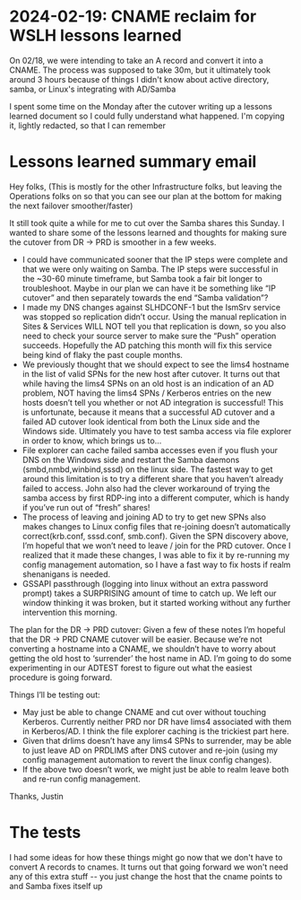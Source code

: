 # 2024-02-19: CNAME reclaim for WSLH lessons learned
On 02/18, we were intending to take an A record and convert it into a CNAME. The process was supposed to take 30m, but it ultimately took around 3 hours because of things I didn't know about active directory, samba, or Linux's integrating with AD/Samba

I spent some time on the Monday after the cutover writing up a lessons learned document so I could fully understand what happened. I'm copying it, lightly redacted, so that I can remember

# Lessons learned summary email
Hey folks,
(This is mostly for the other Infrastructure folks, but leaving the Operations folks on so that you can see our plan at the bottom for making the next failover smoother/faster)

It still took quite a while for me to cut over the Samba shares this Sunday. I wanted to share some of the lessons learned and thoughts for making sure the cutover from DR -> PRD is smoother in a few weeks.

* I could have communicated sooner that the IP steps were complete and that we were only waiting on Samba. The IP steps were successful in the ~30-60 minute timeframe, but Samba took a fair bit longer to troubleshoot. Maybe in our plan we can have it be something like “IP cutover” and then separately towards the end “Samba validation”?
* I made my DNS changes against SLHDCONF-1 but the IsmSrv service was stopped so replication didn’t occur. Using the manual replication in Sites & Services WILL NOT tell you that replication is down, so you also need to check your source server to make sure the “Push” operation succeeds. Hopefully the AD patching  this month will fix this service being kind of flaky the past couple months.
* We previously thought that we should expect to see the lims4 hostname in the list of valid SPNs for the new host after cutover. It turns out that while having the lims4 SPNs on an old host is an indication of an AD problem, NOT having the lims4 SPNs / Kerberos entries on the new hosts doesn’t tell you whether or not AD integration is successful! This is unfortunate, because it means that a successful AD cutover and a failed AD cutover look identical from both the Linux side and the Windows side. Ultimately you have to test samba access via file explorer in order to know, which brings us to…
* File explorer can cache failed samba accesses even if you flush your DNS on the Windows side and restart the Samba daemons (smbd,nmbd,winbind,sssd) on the linux side. The fastest way to get around this limitation is to try a different share that you haven’t already failed to access. John also had the clever workaround of trying the samba access by first RDP-ing into a different computer, which is handy if you’ve run out of “fresh” shares!
* The process of leaving and joining AD to try to get new SPNs also makes changes to Linux config files that re-joining doesn’t automatically correct(krb.conf, sssd.conf, smb.conf). Given the SPN discovery above, I’m hopeful that we won’t need to leave / join for the PRD cutover. Once I realized that it made these changes, I was able to fix it by re-running my config management automation, so I have a fast way to fix hosts if realm shenanigans is needed.
* GSSAPI passthrough (logging into linux without an extra password prompt) takes a SURPRISING amount of time to catch up. We left our window thinking it was broken, but it started working without any further intervention this morning.

The plan for the DR -> PRD cutover:
Given a few of these notes I’m hopeful that the DR -> PRD CNAME cutover will be easier. Because we’re not converting a hostname into a CNAME, we shouldn’t have to worry about getting the old host to ‘surrender’ the host name in AD. I’m going to do some experimenting in our ADTEST forest to figure out what the easiest procedure is going forward.

Things I’ll be testing out:
* May just be able to change CNAME and cut over without touching Kerberos. Currently neither PRD nor DR have lims4 associated with them in Kerberos/AD. I think the file explorer caching is the trickiest part here.
* Given that drlims doesn’t have any lims4 SPNs to surrender, may be able to just leave AD on PRDLIMS after DNS cutover and re-join (using my config management automation to revert the linux config changes).
* If the above two doesn’t work, we might just be able to realm leave both and re-run config management.

Thanks,
Justin

# The tests
I had some ideas for how these things might go now that we don't have to convert A records to cnames. It turns out that going forward we won't need any of this extra stuff -- you just change the host that the cname points to and Samba fixes itself up
